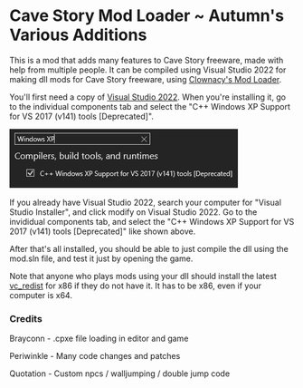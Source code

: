 # Cave Story Mod Loader ~ Autumn's Various Additions
This is a mod that adds many features to Cave Story freeware, made with help from multiple people. It can be compiled using Visual Studio 2022 for making dll mods for Cave Story freeware, using [Clownacy's Mod Loader](https://github.com/Clownacy/Cave-Story-Mod-Loader/releases).

You'll first need a copy of [Visual Studio 2022](https://visualstudio.microsoft.com/downloads/). When you're installing it, go to the individual components tab and select the "C++ Windows XP Support for VS 2017 (v141) tools [Deprecated]".

![v141 tools](WindowsXPSupport.png)

If you already have Visual Studio 2022, search your computer for "Visual Studio Installer", and click modify on Visual Studio 2022. Go to the invididual components tab, and select the "C++ Windows XP Support for VS 2017 (v141) tools [Deprecated]" like shown above.

After that's all installed, you should be able to just compile the dll using the mod.sln file, and test it just by opening the game.

Note that anyone who plays mods using your dll should install the latest [vc_redist](https://aka.ms/vs/17/release/vc_redist.x86.exe) for x86 if they do not have it. It has to be x86, even if your computer is x64.

### Credits

Brayconn - .cpxe file loading in editor and game

Periwinkle - Many code changes and patches

Quotation - Custom npcs / walljumping / double jump code
